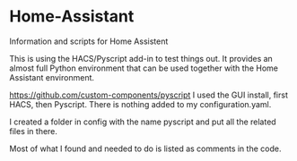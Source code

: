 # Home-Assistant
Information and scripts for Home Assistent

This is using the HACS/Pyscript add-in to test things out.
It provides an almost full Python environment that can be used together with the Home Assistant environment.

https://github.com/custom-components/pyscript
I used the GUI install, first HACS, then Pyscript.
There is nothing added to my configuration.yaml.

I created a folder in config with the name pyscript and put all the related files in there.

Most of what I found and needed to do is listed as comments in the code.




